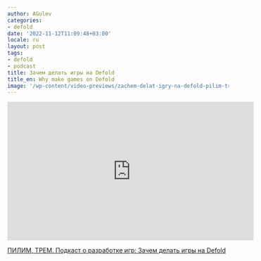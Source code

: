 ```yaml
---
author: AGulev
categories:
- defold
date: '2022-11-12T11:09:48+03:00'
locale: ru
layout: post
tags:
- defold
- podcast
title: Зачем делать игры на Defold
title_en: Why make games on Defold
image: '/wp-content/video-previews/zachem-delat-igry-na-defold-pilim-trem-podkast.jpg'
---
```


<div class="video-container">
<iframe width="560" height="315" src="https://www.youtube.com/embed/SH8Zx_Q0wms" frameborder="0" allowfullscreen></iframe>
</div>

[ПИЛИМ, ТРЕМ. Подкаст о разработке игр: Зачем делать игры на Defold](https://www.youtube.com/watch?v=SH8Zx_Q0wms)
